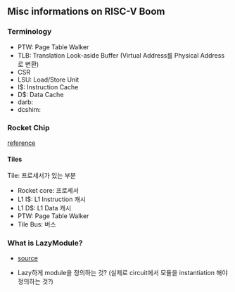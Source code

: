 ## Misc informations on RISC-V Boom

### Terminology

- PTW: Page Table Walker
- TLB: Translation Look-aside Buffer (Virtual Address를 Physical Address로 변환)
- CSR
- LSU: Load/Store Unit
- I$: Instruction Cache
- D$: Data Cache
- darb: 
- dcshim: 

### Rocket Chip

[reference](https://chipyard.readthedocs.io/en/dev/Generators/Rocket-Chip.html)

#### Tiles

Tile: 프로세서가 있는 부분

- Rocket core: 프로세서
- L1 I$: L1 Instruction 캐시
- L1 D$: L1 Data 캐시
- PTW: Page Table Walker
- Tile Bus: 버스

### What is LazyModule?

- [source](https://github.com/chipsalliance/rocket-chip/blob/master/src/main/scala/diplomacy/LazyModule.scala)

- Lazy하게 module을 정의하는 것? (실제로 circuit에서 모듈을 instantiation 해야 정의하는 것?)

